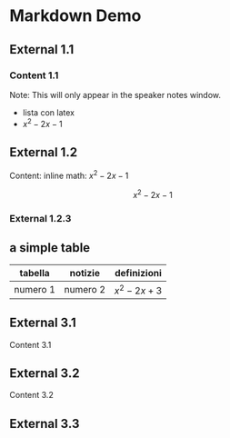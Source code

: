 
# Markdown Demo


## External 1.1

### Content 1.1

Note: This will only appear in the speaker notes window.
- lista con latex 
- $x^2 - 2x - 1$


## External 1.2

Content: inline math: $x^2 - 2x - 1$

$$x^2 - 2x - 1$$

### External 1.2.3



## a simple table

| tabella | notizie | definizioni |
|---|---|---|
|numero 1 | numero 2 | $x^2 - 2x + 3$|



## External 3.1

Content 3.1



## External 3.2

Content 3.2


## External 3.3


